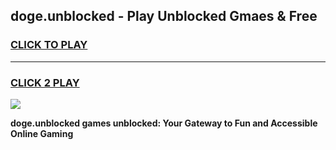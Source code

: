 
## doge.unblocked - Play Unblocked Gmaes & Free
<h3>
<a href="https://news.freeplayer.one?title=doge.unblocked&ref=23F">CLICK TO PLAY</a></h3>
<hr>

<h3>
<a href="https://news.freeplayer.one?title=doge.unblocked&ref=23F">CLICK 2 PLAY</a>
  
</h3>

<a href="https://news.freeplayer.one?title=doge.unblocked&ref=23F/"><img src="https://clearcache.store/games.png"></a>


**doge.unblocked games unblocked: Your Gateway to Fun and Accessible Online Gaming**
